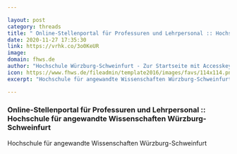 ```yaml
---

layout: post
category: threads
title: " Online-Stellenportal für Professuren und Lehrpersonal :: Hochschule für angewandte Wissenschaften Würzburg-Schweinfurt"
date: 2020-11-27 17:35:30
link: https://vrhk.co/3o0KeUR
image: 
domain: fhws.de
author: "Hochschule Würzburg-Schweinfurt - Zur Startseite mit Accesskey 0"
icon: https://www.fhws.de/fileadmin/template2016/images/favs/114x114.png
excerpt: "Hochschule für angewandte Wissenschaften Würzburg-Schweinfurt"

---
```


###  Online-Stellenportal für Professuren und Lehrpersonal :: Hochschule für angewandte Wissenschaften Würzburg-Schweinfurt

Hochschule für angewandte Wissenschaften Würzburg-Schweinfurt